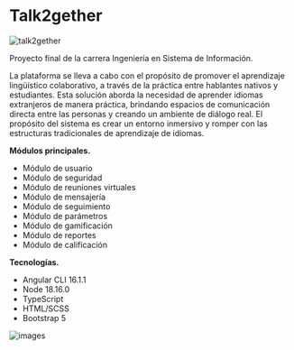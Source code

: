 # Talk2gether

![talk2gether](https://github.com/franncoherrera/Talk2gether/assets/88279035/9a0856fb-ad81-40a6-ae4e-859ebaf7ceb8)


Proyecto final de la carrera Ingeniería en Sistema de Información.

La plataforma se lleva a cabo con el propósito de promover el aprendizaje lingüístico colaborativo, a través de la práctica entre hablantes nativos y estudiantes. Esta solución aborda la necesidad de aprender idiomas extranjeros de manera práctica, brindando espacios de comunicación directa entre las personas y creando un ambiente de diálogo real. El propósito del sistema es crear un entorno inmersivo y romper con las estructuras tradicionales de aprendizaje de idiomas.

**Módulos principales.**

- Módulo de usuario
- Módulo de seguridad
- Módulo de reuniones virtuales
- Módulo de mensajería
- Módulo de seguimiento
- Módulo de parámetros
- Módulo de gamificación
- Módulo de reportes
- Módulo de calificación


**Tecnologías.**

- Angular CLI 16.1.1
- Node 18.16.0
- TypeScript
- HTML/SCSS
- Bootstrap 5

![images](https://github.com/franncoherrera/Talk2gether/assets/88279035/09bfc75c-a9fb-4f4a-8f3e-fa4e000f9046)
